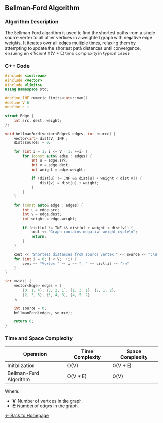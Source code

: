 ## Bellman-Ford Algorithm

### Algorithm Description
The Bellman-Ford algorithm is used to find the shortest paths from a single source vertex to all other vertices in a weighted graph with negative edge weights. It iterates over all edges multiple times, relaxing them by attempting to update the shortest path distances until convergence, ensuring an efficient O(V * E) time complexity in typical cases.

### C++ Code

```cpp
#include <iostream>
#include <vector>
#include <limits>
using namespace std;

#define INF numeric_limits<int>::max()
#define V 6 
#define E 7 

struct Edge {
    int src, dest, weight;
};

void bellmanFord(vector<Edge>& edges, int source) {
    vector<int> dist(V, INF);
    dist[source] = 0;

    for (int i = 1; i <= V - 1; ++i) {
        for (const auto& edge : edges) {
            int u = edge.src;
            int v = edge.dest;
            int weight = edge.weight;

            if (dist[u] != INF && dist[u] + weight < dist[v]) {
                dist[v] = dist[u] + weight;
            }
        }
    }

    for (const auto& edge : edges) {
        int u = edge.src;
        int v = edge.dest;
        int weight = edge.weight;

        if (dist[u] != INF && dist[u] + weight < dist[v]) {
            cout << "Graph contains negative weight cycle\n";
            return;
        }
    }

    cout << "Shortest distances from source vertex " << source << ":\n";
    for (int i = 0; i < V; ++i) {
        cout << "Vertex " << i << ": " << dist[i] << "\n";
    }
}

int main() {
    vector<Edge> edges = {
        {0, 1, 4}, {0, 2, 1}, {1, 3, 1}, {2, 1, 2},
        {2, 3, 5}, {3, 4, 3}, {4, 5, 2}
    };

    int source = 0;
    bellmanFord(edges, source);

    return 0;
}
```
### Time and Space Complexity

| Operation               | Time Complexity              | Space Complexity         |
|-------------------------|------------------------------|--------------------------|
| Initialization          | O(V)                         | O(V + E)                 |
| Bellman-Ford Algorithm  | O(V * E)                     | O(V)                     |

Where:
- **V**: Number of vertices in the graph.
- **E**: Number of edges in the graph.

[← Back to Homepage](https://mehwishferoz.github.io/#2--routing-algorithms)